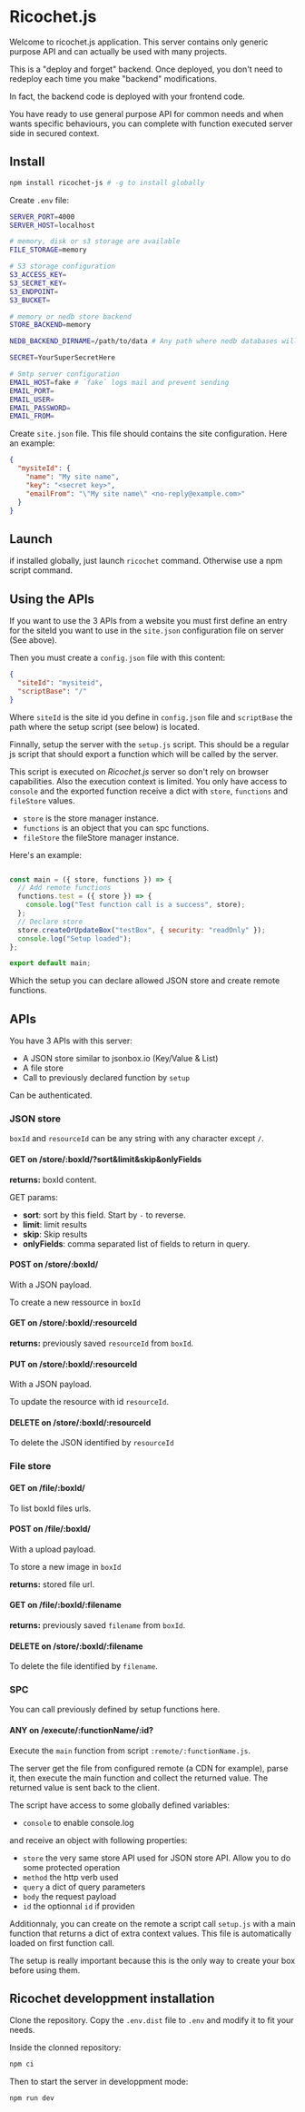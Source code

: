# Ricochet.js

Welcome to ricochet.js application. This server contains only generic
 purpose API and can actually be used with many projects.

This is a "deploy and forget" backend. Once deployed, you don't need to redeploy
each time you make "backend" modifications.

In fact, the backend code is deployed with your frontend code.

You have ready to use general purpose API for common needs and when wants specific
behaviours, you can complete with function executed server side in secured
context.

## Install

```sh
npm install ricochet-js # -g to install globally
```

Create `.env` file:

```sh
SERVER_PORT=4000
SERVER_HOST=localhost

# memory, disk or s3 storage are available
FILE_STORAGE=memory

# S3 storage configuration
S3_ACCESS_KEY=
S3_SECRET_KEY=
S3_ENDPOINT=
S3_BUCKET=

# memory or nedb store backend
STORE_BACKEND=memory

NEDB_BACKEND_DIRNAME=/path/to/data # Any path where nedb databases will be kept

SECRET=YourSuperSecretHere

# Smtp server configuration
EMAIL_HOST=fake # `fake` logs mail and prevent sending
EMAIL_PORT=
EMAIL_USER=
EMAIL_PASSWORD=
EMAIL_FROM=

```

Create `site.json` file. This file should contains the site configuration.
Here an example:

```json
{
  "mysiteId": {
    "name": "My site name",
    "key": "<secret key>",
    "emailFrom": "\"My site name\" <no-reply@example.com>"
  }
}
```

## Launch

if installed globally, just launch `ricochet` command.
Otherwise use a npm script command.

## Using the APIs

If you want to use the 3 APIs from a website you must first define an entry for
the siteId you want to use in the `site.json` configuration file on server 
(See above).

Then you must create a `config.json` file with this content:

```json
{
  "siteId": "mysiteid",
  "scriptBase": "/"
}
```

Where `siteId` is the site id you define in `config.json` file and `scriptBase`
the path where the setup script (see below) is located.

Finnally, setup the server with the `setup.js` script. This should be a regular
js script that should export a function which will be called by the server.

This script is executed on *Ricochet.js* server so don't rely on browser
capabilities. Also the execution context is limited. You only have access to 
`console` and the exported function receive a dict with 
`store`, `functions` and `fileStore` values. 

- `store` is the store manager instance.
- `functions` is an object that you can spc functions.
- `fileStore` the fileStore manager instance.

Here's an example:

```js

const main = ({ store, functions }) => {
  // Add remote functions
  functions.test = ({ store }) => {
    console.log("Test function call is a success", store);
  };
  // Declare store
  store.createOrUpdateBox("testBox", { security: "readOnly" });
  console.log("Setup loaded");
};

export default main;
```

Which the setup you can declare allowed JSON store and create remote 
functions.

## APIs

You have 3 APIs with this server:

- A JSON store similar to jsonbox.io (Key/Value & List)
- A file store
- Call to previously declared function by `setup`

Can be authenticated.

### JSON store

`boxId` and `resourceId` can be any string with any character except `/`.

#### GET on /store/:boxId/?sort&limit&skip&onlyFields

**returns:** boxId content.

GET params:

- **sort**: sort by this field. Start by `-` to reverse.
- **limit**: limit results
- **skip**: Skip results
- **onlyFields**: comma separated list of fields to return in query.

#### POST on /store/:boxId/

With a JSON payload.

To create a new ressource in `boxId`

#### GET on /store/:boxId/:resourceId

**returns:** previously saved `resourceId` from `boxId`.

#### PUT on /store/:boxId/:resourceId

With a JSON payload.

To update the resource with id `resourceId`.

#### DELETE on /store/:boxId/:resourceId

To delete the JSON identified by `resourceId`

### File store

#### GET on /file/:boxId/

To list boxId files urls.

#### POST on /file/:boxId/

With a upload  payload.

To store a new image in `boxId`

**returns:** stored file url.

#### GET on /file/:boxId/:filename

**returns:** previously saved `filename` from `boxId`.

#### DELETE on /store/:boxId/:filename

To delete the file identified by `filename`.

### SPC

You can call previously defined by setup functions here.

#### ANY on /execute/:functionName/:id?

Execute the `main` function from script `:remote/:functionName.js`.

The server get the file from configured remote (a CDN for example), parse it,
then execute the main function and collect the returned value. The returned value
is sent back to the client.

The script have access to some globally defined variables:

- `console` to enable console.log

and receive an object with following properties:

- `store` the very same store API used for JSON store API. Allow you to do some
  protected operation
- `method` the http verb used
- `query` a dict of query parameters
- `body` the request payload
- `id` the optionnal `id` if providen

Additionnaly, you can create on the remote a script call `setup.js` with a main 
function that returns a dict of extra context values. This file is automatically
loaded on first function call.

The setup is really important because this is the only way to create your box
before using them.

## Ricochet developpment installation

Clone the repository. Copy the `.env.dist` file to `.env` and modify it to fit
your needs.

Inside the clonned repository:

```sh
npm ci
```

Then to start the server in developpment mode:

```sh
npm run dev
```